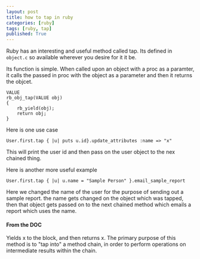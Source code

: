 ```yaml
---
layout: post
title: how to tap in ruby
categories: [ruby]
tags: [ruby, tap]
published: True
---
```


Ruby has an interesting and useful method called tap. Its defined in `object.c` so available wherever you desire for it it be.

Its function is simple. When called upon an object with a proc as a paramter, it calls the passed in proc with the object as a parameter and then it returns the objcet.

````
VALUE
rb_obj_tap(VALUE obj)
{
    rb_yield(obj);
    return obj;
}
````

Here is one use case

````
User.first.tap { |u| puts u.id}.update_attributes :name => "x"
````

This will print the user id and then pass on the user object to the nex chained thing.

Here is another more useful example

````
User.first.tap { |u| u.name = "Sample Person" }.email_sample_report
````

Here we changed the name of the user for the purpose of sending out a sample report. the name gets changed on the object which was tapped, then that object gets passed on to the next chained method which emails a report which uses the name.

#### From the DOC

Yields x to the block, and then returns x.
The primary purpose of this method is to "tap into" a method chain,
in order to perform operations on intermediate results within the chain.





